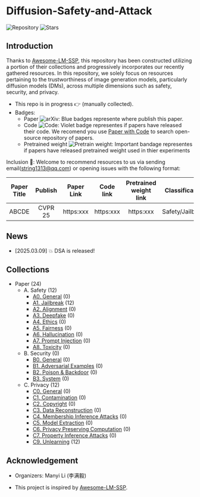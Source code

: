 # Diffusion-Safety-and-Attack 

![Repository](https://img.shields.io/badge/Advancement-DSA-red)
![Stars](https://img.shields.io/github/stars/ManyiLee/Diffusion-Safety-and-Attack)

## Introduction 
Thanks to [Awesome-LM-SSP](https://github.com/ThuCCSLab/Awesome-LM-SSP), this repository has been constructed utilizing a portion of their collections and progressively incorporates our recently gathered resources. In this repository, we solely focus on resources pertaining to the trustworthiness of image generation models, particularly diffusion models (DMs), across multiple dimensions such as safety, security, and privacy.

- This repo is in progress :point_right: (manually collected).
- Badges: 
    - Paper ![arXiv](https://img.shields.io/badge/arXiv-blue): Blue badges represente where publish this paper.
    - Code ![Code](https://img.shields.io/badge/Code-violet): Violet badge representes if papers have released their code. We recomend you use [Paper with Code](https://paperswithcode.com/) to search open-source repository of papers.
    - Pretrained weight ![Pretrain weight](https://img.shields.io/badge/Pretrain%20weight-important): Important bandage representes if papers have released pretrained weight used in thier experiments

Inclusion :email:: Welcome to recommend resources to us via sending email(string1313@qq.com) or opening issues with the following format: 

| Paper Title | Publish | Paper Link  | Code link | Pretrained weight link |Classification | Further Comments | 
| :----: | :----: | :----: | :----: | :----: | :----: | :----: |
| ABCDE | CVPR 25 | https:xxx | https:xxx  |  https:xxx | Safety/Jailbreak | Benchmark| 

## News
- [2025.03.09] :boom: DSA is released!

## Collections
- Paper (24)
    - A. Safety (12)
        - [A0. General](Safety/General.md) (0)
        - [A1. Jailbreak](Safety/JailBreak.md) (12)
        - [A2. Alignment](Safety/Alignment.md) (0)
        - [A3. Deepfake](Safety/Deepfake.md) (0)
        - [A4. Ethics](Safety/Ethics.md) (0)
        - [A5. Fairness](Safety/Fairness.md) (0)
        - [A6. Hallucination](Safety/Hallucination.md) (0)
        - [A7. Prompt Injection](Safety/Prompt_injection.md) (0)
        - [A8. Toxicity](Safety/Toxicity.md) (0)
    - B. Security (0)
        - [B0. General](Security/General.md) (0)
        - [B1. Adversarial Examples](Security/Adversarial_examples.md) (0)
        - [B2. Poison & Backdoor](Security/Poison_&_backdoor.md) (0)
        - [B3. System](Security/System.md) (0)
    - C. Privacy (12)
        - [C0. General](Privacy/General.md) (0)
        - [C1. Contamination](Privacy/Contamination.md) (0)
        - [C2. Copyright](Privacy/Copyright.md) (0)
        - [C3. Data Reconstruction](Privacy/Data_reconstruction.md) (0)
        - [C4. Membership Inference Attacks](Privacy/Membership_inference_attacks.md) (0)
        - [C5. Model Extraction](Privacy/Model_extraction.md) (0)
        - [C6. Privacy Preserving Computation](Privacy/Privacy_preserving_computation.md) (0)
        - [C7. Property Inference Attacks](Privacy/Property_inference_attacks.md) (0)
        - [C9. Unlearning](Privacy/Unlearning.md) (12)

## Acknowledgement

- Organizers: Manyi Li (李满毅)

- This project is inspired by [Awesome-LM-SSP](https://github.com/ThuCCSLab/Awesome-LM-SSP).
